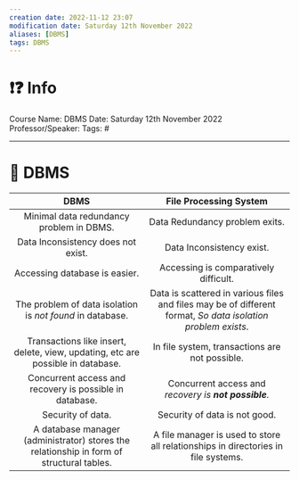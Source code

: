 ```yaml
---
creation date: 2022-11-12 23:07
modification date: Saturday 12th November 2022
aliases: [DBMS] 
tags: DBMS
---
```

# ❗❓ Info
Course Name: DBMS
Date: Saturday 12th November 2022
Professor/Speaker: 
Tags: #

---
# 📑 DBMS

|                                         **DBMS**                                         |                                          **File Processing System**                                          |
|:----------------------------------------------------------------------------------------:|:------------------------------------------------------------------------------------------------------------:|
|                         Minimal data redundancy problem in DBMS.                         |                                        Data Redundancy problem exits.                                        |
|                            Data Inconsistency does not exist.                            |                                          Data Inconsistency exist.                                           |
|                              Accessing database is easier.                               |                                    Accessing is comparatively difficult.                                     |
|                The problem of data isolation is _not found_ in database.                 | Data is scattered in various files and files may be of different format, _So data isolation problem exists_. |
|     Transactions like insert, delete, view, updating, etc are possible in database.      |                                In file system, transactions are not possible.                                |
|                 Concurrent access and recovery is possible in database.                  |                            Concurrent access and _recovery is **not possible**._                             |
|                                    Security of data.                                     |                                        Security of data is not good.                                         |
| A database manager (administrator) stores the relationship in form of structural tables. |              A file manager is used to store all relationships in directories in file systems.               |

